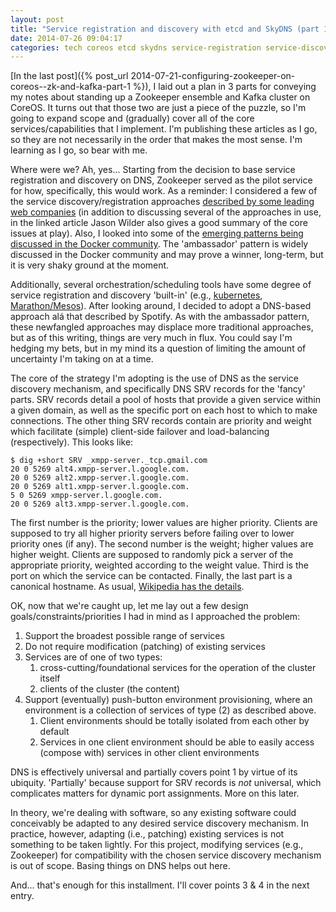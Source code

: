 ```yaml
---
layout: post
title: "Service registration and discovery with etcd and SkyDNS (part 1)"
date: 2014-07-26 09:04:17
categories: tech coreos etcd skydns service-registration service-discovery
---
```


[In the last post]({% post_url 2014-07-21-configuring-zookeeper-on-coreos--zk-and-kafka-part-1 %}),
I laid out a plan in 3 parts for conveying my notes about standing up a
Zookeeper ensemble and Kafka cluster on CoreOS. It turns out that those two are
just a piece of the puzzle, so I'm going to expand scope and (gradually) cover
all of the core services/capabilities that I implement. I'm publishing these
articles as I go, so they are not necessarily in the order that makes the most
sense. I'm learning as I go, so bear with me.

Where were we? Ah, yes... Starting from the decision to base service
registration and discovery on DNS, Zookeeper served as the pilot service for
how, specifically, this would work. As a reminder: I considered a few of the
service discovery/registration approaches [described by some leading web
companies](http://jasonwilder.com/blog/2014/02/04/service-discovery-in-the-cloud/) (in addition to discussing several of the approaches in use, in the linked
article Jason Wilder also gives a good summary of the core issues at play).
Also, I looked into some of the [emerging patterns being discussed in the
Docker community](http://www.slideshare.net/jpetazzo/shipping-applications-to-production-in-containers-with-docker/11). The 'ambassador' pattern is widely
discussed in the Docker community and may prove a winner, long-term, but it is
very shaky ground at the moment.

Additionally, several orchestration/scheduling tools have some degree of
service registration and discovery 'built-in' (e.g.,
[kubernetes](https://github.com/GoogleCloudPlatform/kubernetes/blob/master/DESIGN.md#labels),
[Marathon/Mesos](https://github.com/mesosphere/marathon/wiki/Service-Discovery-&-Load-Balancing)). After looking around, I decided to adopt a DNS-based
approach alá that described by Spotify. As with the ambassador pattern, these
newfangled approaches may displace more traditional approaches, but as of this
writing, things are very much in flux. You could say I'm hedging my bets, but
in my mind its a question of limiting the amount of uncertainty I'm taking on
at a time.

The core of the strategy I'm adopting is the use of DNS as the service
discovery mechanism, and specifically DNS SRV records for the 'fancy' parts.
SRV records detail a pool of hosts that provide a given service within a given
domain, as well as the specific port on each host to which to make connections.
The other thing SRV records contain are priority and weight which facilitate
(simple) client-side failover and load-balancing (respectively). This looks
like:

    $ dig +short SRV _xmpp-server._tcp.gmail.com
    20 0 5269 alt4.xmpp-server.l.google.com.
    20 0 5269 alt2.xmpp-server.l.google.com.
    20 0 5269 alt1.xmpp-server.l.google.com.
    5 0 5269 xmpp-server.l.google.com.
    20 0 5269 alt3.xmpp-server.l.google.com.

The first number is the priority; lower values are higher priority. Clients are
supposed to try all higher priority servers before failing over to lower
priority ones (if any). The second number is the weight; higher values are
higher weight. Clients are supposed to randomly pick a server of the
appropriate priority, weighted according to the weight value. Third is the port
on which the service can be contacted. Finally, the last part is a canonical
hostname. As usual, [Wikipedia has the
details](http://en.wikipedia.org/wiki/SRV_record#Provisioning_for_high_service_availability).

OK, now that we're caught up, let me lay out a few design
goals/constraints/priorities I had in mind as I approached the problem:

1. Support the broadest possible range of services
2. Do not require modification (patching) of existing services
3. Services are of one of two types:
    1. cross-cutting/foundational services for the operation of the cluster itself
    2. clients of the cluster (the content)
4. Support (eventually) push-button environment provisioning, where an environment is a collection of services of type (2) as described above.
    1. Client environments should be totally isolated from each other by default
    2. Services in one client environment should be able to easily access (compose with) services in other client environments

DNS is effectively universal and partially covers point 1 by virtue of its
ubiquity. 'Partially' because support for SRV records is *not* universal, which
complicates matters for dynamic port assignments. More on this later.

In theory, we're dealing with software, so any existing software could
conceivably be adapted to any desired service discovery mechanism. In practice,
however, adapting (i.e., patching) existing services is not something to be
taken lightly. For this project, modifying services (e.g., Zookeeper) for
compatibility with the chosen service discovery mechanism is out of scope.
Basing things on DNS helps out here.

And... that's enough for this installment. I'll cover points 3 & 4 in the next
entry.
